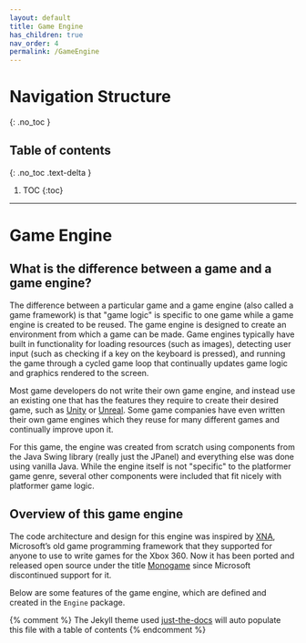 ```yaml
---
layout: default
title: Game Engine
has_children: true
nav_order: 4
permalink: /GameEngine
---
```


# Navigation Structure
{: .no_toc }

## Table of contents
{: .no_toc .text-delta }

1. TOC
{:toc}

---

# Game Engine

## What is the difference between a game and a game engine?

The difference between a particular game and a game engine (also called a game framework) is that "game logic" is specific to one game while a game engine is created
to be reused. The game engine is designed to create an environment from which a game can be made. Game engines typically have built in
functionality for loading resources (such as images), detecting user input (such as checking if a key on the keyboard is pressed),
and running the game through a cycled game loop that continually updates game logic and graphics rendered to the screen.

Most game developers do not write their own game engine, and instead use an existing one that has the features they require to
create their desired game, such as [Unity](https://unity.com/) or [Unreal](https://www.unrealengine.com/en-US/). Some game companies
have even written their own game engines which they reuse for many different games and continually improve upon it.

For this game, the engine was created from scratch using components from the Java Swing library (really just the JPanel) and everything else was
done using vanilla Java. While the engine itself is not "specific" to the platformer game genre, several other components were included
that fit nicely with platformer game logic.

## Overview of this game engine

The code architecture and design for this engine was inspired by [XNA](https://en.wikipedia.org/wiki/Microsoft_XNA), Microsoft’s old game programming framework that they supported for
anyone to use to write games for the Xbox 360. Now it has been ported and released open source under the title [Monogame](https://www.monogame.net/)
since Microsoft discontinued support for it.

Below are some features of the game engine, which are defined and created in the `Engine` package.

{% comment %} 
    The Jekyll theme used [just-the-docs](https://pmarsceill.github.io/just-the-docs/) will auto populate this file with a table of contents
{% endcomment %}

